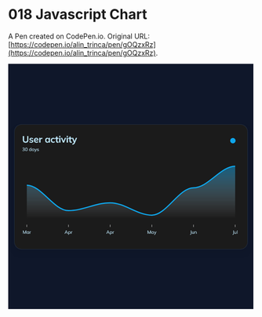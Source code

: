 # 018 Javascript Chart

A Pen created on CodePen.io. Original URL: [https://codepen.io/alin_trinca/pen/gOQzxRz](https://codepen.io/alin_trinca/pen/gOQzxRz).

![Javascript Chart Screenshot](javascript-chart.png)

